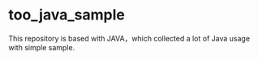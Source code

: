 # too_java_sample
This repository is based with JAVA，which collected a lot of Java usage with simple sample.
